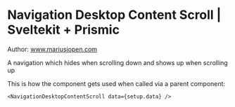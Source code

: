 # Navigation Desktop Content Scroll | Sveltekit + Prismic
Author: www.mariusjopen.com

A navigation which hides when scrolling down and shows up when scrolling up

This is how the component gets used when called via a parent component:
````
<NavigationDesktopContentScroll data={setup.data} />
````
